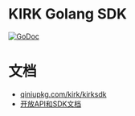 KIRK Golang SDK
===============
[![GoDoc](https://godoc.org/qiniupkg.com/kirk/kirksdk?status.svg)](https://godoc.org/qiniupkg.com/kirk/kirksdk)

文档
===============
- [qiniupkg.com/kirk/kirksdk](https://godoc.org/qiniupkg.com/kirk/kirksdk)
- [开放API和SDK文档](http://kirk-docs.qiniu.com/apidocs/?go)
